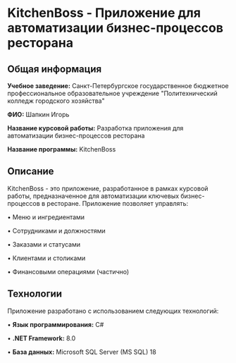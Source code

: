 # KitchenBoss - Приложение для автоматизации бизнес-процессов ресторана

## Общая информация

**Учебное заведение:** Санкт-Петербургское государственное бюджетное профессиональное образовательное учреждение "Политехнический колледж
городского хозяйства"

**ФИО:** Шапкин Игорь

**Название курсовой работы:** Разработка приложения для автоматизации бизнес-процессов ресторана

**Название программы:** KitchenBoss

## Описание

KitchenBoss - это приложение, разработанное в рамках курсовой работы, предназначенное для автоматизации ключевых бизнес-процессов в ресторане.  Приложение позволяет управлять:

•   Меню и ингредиентами

•   Сотрудниками и должностями

•   Заказами и статусами

•   Клиентами и столиками

•   Финансовыми операциями (частично)

## Технологии

Приложение разработано с использованием следующих технологий:

•   **Язык программирования:** C#

•   **.NET Framework:** 8.0

•   **База данных:** Microsoft SQL Server (MS SQL) 18
